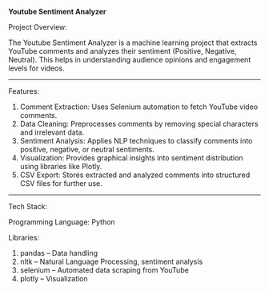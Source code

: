 **Youtube Sentiment Analyzer**

Project Overview:

The Youtube Sentiment Analyzer is a machine learning project that extracts YouTube comments and analyzes their sentiment (Positive, Negative, Neutral). This helps in understanding audience opinions and engagement levels for videos.

--------------------------------

Features:

1. Comment Extraction: Uses Selenium automation to fetch YouTube video comments.
2. Data Cleaning: Preprocesses comments by removing special characters and irrelevant data.
3. Sentiment Analysis: Applies NLP techniques to classify comments into positive, negative, or neutral sentiments.
4. Visualization: Provides graphical insights into sentiment distribution using libraries like Plotly.
5. CSV Export: Stores extracted and analyzed comments into structured CSV files for further use.

---------------------------------


Tech Stack:

Programming Language: Python

Libraries:

1. pandas – Data handling
2. nltk – Natural Language Processing, sentiment analysis
3. selenium – Automated data scraping from YouTube
4. plotly – Visualization

